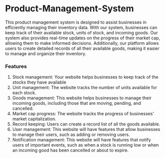 # Product-Management-System

This product management system is designed to assist businesses in efficiently managing their inventory data. 
With our system, businesses can keep track of their available stock, units of stock, and incoming goods. 
Our system also provides real-time updates on the progress of their market cap, allowing them to make informed decisions. 
Additionally, our platform allows users to create detailed records of all their available goods, 
making it easier to manage and organize their inventory.

<h3>Features</h3>
<ol>
  <li>Stock management: Your website helps businesses to keep track of the stocks they have available</li>
  <li>Unit management: The website tracks the number of units available for each stock.</li>
  <li>Goods management: This website helps businesses to manage their incoming goods, including those that are moving, pending, and cancelled.</li>
  <li>Market cap progress: The website tracks the progress of businesses' market capitalization.</li>
  <li>Record keeping: Users can create a record list of all the goods available.</li>
  <li>User management: This website will have features that allow businesses to manage their users, such as adding or removing users.</li>
  <li>Notification management: This website will have features that notify users of important events, such as when a stock is running low or when an incoming good has been cancelled or about to expire.</li>
</ol>
